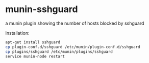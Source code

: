 munin-sshguard
==============

a munin plugin showing the number of hosts blocked by sshguard

Installation:
```bash
apt-get install sshguard
cp plugin-conf.d/sshguard /etc/munin/plugin-conf.d/sshguard
cp plugins/sshguard /etc/munin/plugins/sshguard
service munin-node restart
```
